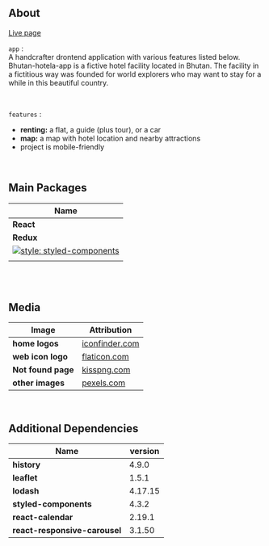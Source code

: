 ## About

[Live page](https://bhutan-hotel-app.netlify.app/)

`app` :<br/>
A handcrafter drontend application with various features listed below. Bhutan-hotela-app is a fictive hotel facility located in Bhutan. The facility in a fictitious way was founded for world explorers who may want to stay for a while in this beautiful country.

<br/>

`features` :

- **renting:** a flat, a guide (plus tour), or a car
- **map:** a map with hotel location and nearby attractions
- project is mobile-friendly

<br/>

## Main Packages

| Name                                                                                                                                                                                               |
| -------------------------------------------------------------------------------------------------------------------------------------------------------------------------------------------------- |
| **React**                                                                                                                                                                                          |
| **Redux**                                                                                                                                                                                          |
| [![style: styled-components](https://img.shields.io/badge/style-%F0%9F%92%85%20styled--components-orange.svg?colorB=daa357&colorA=db748e)](https://github.com/styled-components/styled-components) |
|                                                                                                                                                                                                    |

<br/>

<br/>

## Media

| Image              | Attribution                                   |
| ------------------ | --------------------------------------------- |
| **home logos**     | [iconfinder.com](https://www.iconfinder.com/) |
| **web icon logo**  | [flaticon.com](https://www.flaticon.com/)     |
| **Not found page** | [kisspng.com](https://kisspng.com)            |
| **other images**   | [pexels.com](https://www.pexels.com/)         |

<br/>

## Additional Dependencies

| Name                          | version |
| ----------------------------- | ------- |
| **history**                   | 4.9.0   |
| **leaflet**                   | 1.5.1   |
| **lodash**                    | 4.17.15 |
| **styled-components**         | 4.3.2   |
| **react-calendar**            | 2.19.1  |
| **react-responsive-carousel** | 3.1.50  |
